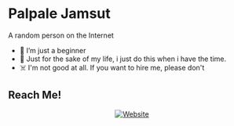# Palpale Jamsut
A random person on the Internet<br>

- 🌱 I’m just a beginner
- 🗿 Just for the sake of my life, i just do this when i have the time.
- ☠️ I'm not good at all. If you want to hire me, please don't

## Reach Me!
<p align="center">
<a href="https://palpale.my.id"><img alt="Website" src="https://img.shields.io/badge/WEBSITE-papale.my.id-blue?style=for-the-badge&logo=google-chrome"></a>
</p>

